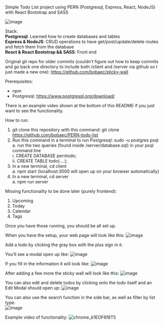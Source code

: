 Simple Todo List project using PERN (Postgresql, Express, React, NodeJS) with React Bootstrap and SASS

![image](https://github.com/bobaec/PERN-todo-list/assets/22423987/2da9fcac-68d1-4b31-8dde-560ff7e5a213)

Stack:<br/>
<b>Postgresql</b>: Learned how to create databases and tables
<br/>
<b>Express & NodeJS</b>: CRUD operations to have get/post/update/delete routes and fetch them from the database
<br/>
<b>React & React Bootstrap && SASS</b>: Front end

Original git repo for older commits (couldn't figure out how to keep commits and go back one directory to include both /client and /server via github so I just made a new one): https://github.com/bobaec/sticky-wall

Prerequisites: 
- npm
- Postgresql: https://www.postgresql.org/download/

There is an example video shown at the bottom of this README if you just want to see the functionality.

How to run:

1. git clone this repository with this command: git clone https://github.com/bobaec/PERN-todo-list
2. Run this command in a terminal to run Postgresql: sudo -u postgres psql
   <br/>a. run the two queries (found inside /server/database.sql) in your psql command line
            <br/>i. CREATE DATABASE perntodo;
            <br/>ii. CREATE TABLE todo(....);
4. In a new terminal, cd client
   <br/>a. npm start (localhost:3000 will open up on your browser automatically)
5. In a new terminal, cd server
  <br/>a. npm run server

Missing functionality to be done later (purely frontend):
1. Upcoming
2. Today
3. Calendar
4. Tags

Once you have those running, you should be all set up.

When you have the setup, your web page will look like this:
![image](https://github.com/bobaec/PERN-todo-list/assets/22423987/50a31b93-e371-4d2b-ac89-13d8c12b3615)

Add a todo by clicking the gray box with the plus sign in it.

You'll see a modal open up like:
![image](https://github.com/bobaec/PERN-todo-list/assets/22423987/48d585e0-d31c-44c7-95dd-6c5a633c22cc)

If you fill in the information it will look like:
![image](https://github.com/bobaec/PERN-todo-list/assets/22423987/29f3aa8d-8178-4027-a520-f6796fa8d822)

After adding a few more the sticky wall will look like this:
![image](https://github.com/bobaec/PERN-todo-list/assets/22423987/2da9fcac-68d1-4b31-8dde-560ff7e5a213)

You can also edit and delete todos by clicking onto the todo itself and an Edit Modal should open up:
![image](https://github.com/bobaec/PERN-todo-list/assets/22423987/d62e86f9-155b-4fb0-b435-f16b25cd4467)

You can also use the search function in the side bar, as well as filter by list type.<br/>
![image](https://github.com/bobaec/PERN-todo-list/assets/22423987/66ac3b46-40f7-4ce5-af14-ae3231dbaa97)

Example video of functionality:
![chrome_b1EOF6f8T5](https://github.com/bobaec/PERN-todo-list/assets/22423987/b80d8980-09d5-4f86-b9b1-e3e55b7a3a07)

